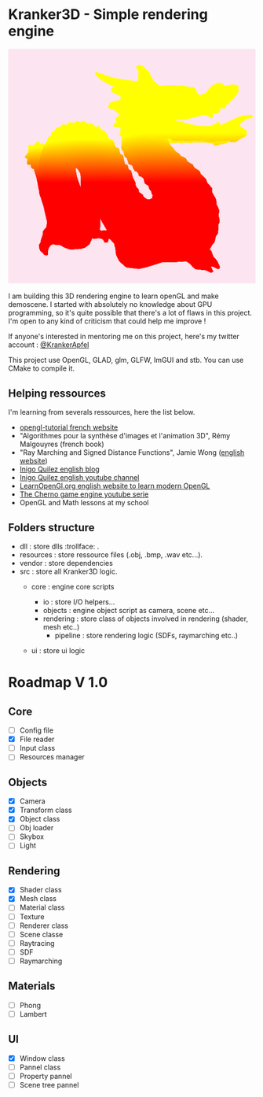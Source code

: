 # Kranker3D - Simple rendering engine 

![cover](Screens/cover.png)

I am building this 3D rendering engine to learn openGL and make demoscene.
I started with absolutely no knowledge about GPU programming, so it's quite possible that there's a lot of flaws in this project. 
I'm open to any kind of criticism that could help me improve ! 

If anyone's interested in mentoring me on this project, here's my twitter account : [@KrankerApfel](https://twitter.com/krankerapfel	)

This project use OpenGL, GLAD, glm, GLFW, ImGUI and stb. You can use CMake to compile it.

## Helping ressources 

I'm learning from severals ressources, here the list below. 

* [opengl-tutorial french website](http://www.opengl-tutorial.org/fr/)
* "Algorithmes pour la synthèse d'images et l'animation 3D", Rémy Malgouyres (french book)
* "Ray Marching and Signed Distance Functions", Jamie Wong ([english website](http://jamie-wong.com/2016/07/15/ray-marching-signed-distance-functions/))
* [Inigo Quilez english blog](https://iquilezles.org/www/index.htm)
* [Inigo Quilez english youtube channel](https://www.youtube.com/channel/UCdmAhiG8HQDlz8uyekw4ENw)
* [LearnOpenGl.org english website to learn modern OpenGL](https://learnopengl.com/Getting-started/OpenGL)
* [The Cherno game engine youtube serie](https://youtu.be/JxIZbV_XjAs)
* OpenGL and Math lessons at my school

## Folders structure

* dll : store dlls :trollface: .
* resources : store ressource files (.obj, .bmp, .wav etc...).
* vendor : store dependencies
* src : store all Kranker3D logic.
	- core : engine core scripts 
	    - io : store I/O helpers...
		- objects : engine object script as camera, scene etc...
		- rendering : store class of objects involved in rendering (shader, mesh etc..)
			* pipeline : store rendering logic (SDFs, raymarching etc..)
			
	- ui : store ui logic

# Roadmap V 1.0

## Core 
- [ ] Config file
- [x] File reader
- [ ] Input class
- [ ] Resources manager

## Objects 
- [x] Camera
- [x] Transform class
- [x] Object class
- [ ] Obj loader
- [ ] Skybox
- [ ] Light

## Rendering  
- [x] Shader class
- [x] Mesh class 
- [ ] Material class 
- [ ] Texture
- [ ] Renderer class
- [ ] Scene classe
- [ ] Raytracing
- [ ] SDF
- [ ] Raymarching

## Materials
- [ ] Phong
- [ ] Lambert

## UI
- [x] Window class
- [ ] Pannel class
- [ ] Property pannel
- [ ] Scene tree pannel 